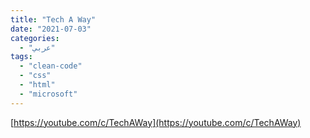 ```yaml
---
title: "Tech A Way"
date: "2021-07-03"
categories:
  - "عربي"
tags:
  - "clean-code"
  - "css"
  - "html"
  - "microsoft"
---
```


[https://youtube.com/c/TechAWay](https://youtube.com/c/TechAWay)
